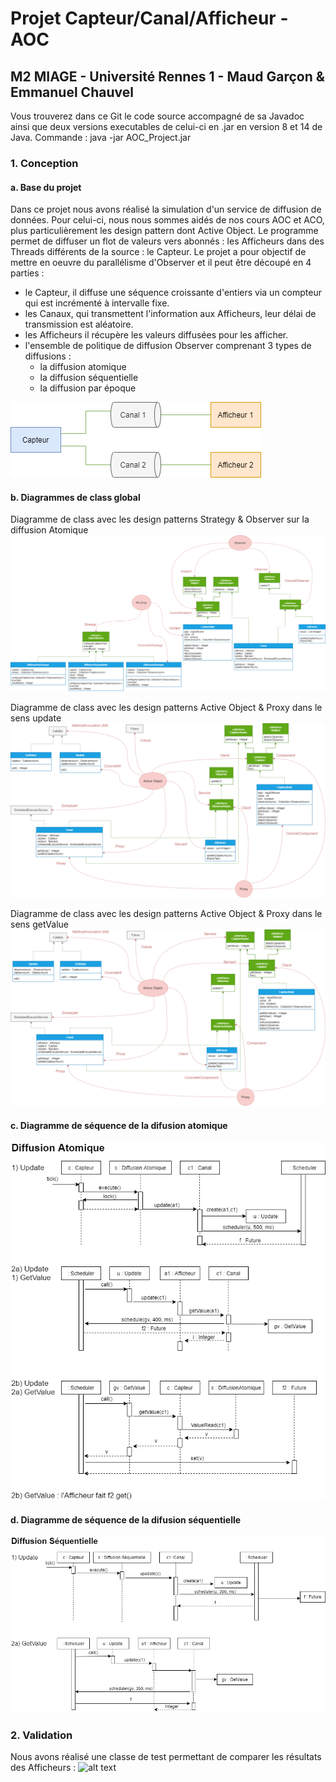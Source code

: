 # Projet Capteur/Canal/Afficheur - AOC
## M2 MIAGE - Université Rennes 1 - Maud Garçon & Emmanuel Chauvel

Vous trouverez dans ce Git le code source accompagné de sa Javadoc ainsi que deux versions executables de celui-ci en .jar en version 8 et 14 de Java.
Commande : java -jar AOC_Project.jar

### 1. Conception
#### a. Base du projet
Dans ce projet nous avons réalisé la simulation d'un service de diffusion de données.
Pour celui-ci, nous nous sommes aidés de nos cours AOC et ACO, plus particulièrement les design pattern dont Active Object.
Le programme permet de diffuser un flot de valeurs vers abonnés : les Afficheurs dans des Threads différents de la source : le Capteur.
Le projet a pour objectif de mettre en oeuvre du parallélisme d'Observer et il peut être découpé en 4 parties :
-   le Capteur, il diffuse une séquence croissante d'entiers via un compteur qui est incrémenté à intervalle fixe.
-   les Canaux, qui transmettent l'information aux Afficheurs, leur délai de transmission est aléatoire.
-   les Afficheurs il récupère les valeurs diffusées pour les afficher.
-   l'ensemble de politique de diffusion Observer comprenant 3 types de diffusions :
    - la diffusion atomique
    - la diffusion séquentielle
    - la diffusion par époque

![alt text](https://github.com/ChibiMG/AOC_Project/blob/master/Images/schema_aoc.png)

#### b. Diagrammes de class global
Diagramme de class avec les design patterns Strategy & Observer sur la diffusion Atomique
![alt text](https://github.com/ChibiMG/AOC_Project/blob/master/Images/diag_class_3_AO.png)

Diagramme de class avec les design patterns Active Object & Proxy dans le sens update
![alt text](https://github.com/ChibiMG/AOC_Project/blob/master/Images/diag_class_1_AO.png)

Diagramme de class avec les design patterns Active Object & Proxy dans le sens getValue
![alt text](https://github.com/ChibiMG/AOC_Project/blob/master/Images/diag_class_2_AO.png)

#### c. Diagramme de séquence de la difusion atomique
![alt text](https://github.com/ChibiMG/AOC_Project/blob/master/Images/diag_sec_M1.png)

#### d. Diagramme de séquence de la difusion séquentielle
![alt text](https://github.com/ChibiMG/AOC_Project/blob/master/Images/diag_sec_M2.png)

### 2. Validation
Nous avons réalisé une classe de test permettant de comparer les résultats des Afficheurs :
![alt text](https://github.com/ChibiMG/AOC_Project/blob/master/Images/Tests_AOC_Projects.png)


